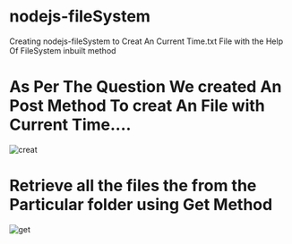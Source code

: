 # nodejs-fileSystem
Creating nodejs-fileSystem to Creat An Current Time.txt File with the Help Of FileSystem inbuilt method

# As Per The Question We created An Post Method To creat An File with Current Time....

![creat](https://user-images.githubusercontent.com/107635975/210143569-c2129174-188a-4c14-ae1f-7b73a6b6e62c.png)

# Retrieve all the files the from the Particular folder using Get Method

![get](https://user-images.githubusercontent.com/107635975/210143479-c173f916-dd51-445e-8494-cba91e68b225.png)
